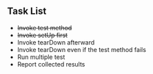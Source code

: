 ## Task List

- <s>Invoke test method</s>
- <s>Invoke setUp first</s>
- Invoke tearDown afterward
- Invoke tearDown even if the test method fails
- Run multiple test
- Report collected results